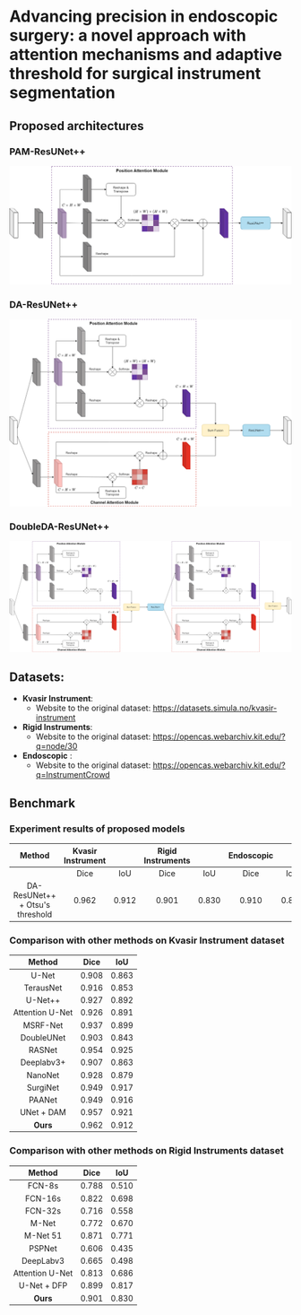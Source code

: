 # Advancing precision in endoscopic surgery: a novel approach with attention mechanisms and adaptive threshold for surgical instrument segmentation

## Proposed architectures

### PAM-ResUNet++

<img src="images/pam-resunetplusplus.png" />

### DA-ResUNet++

<img src="images/da-resunetplusplus.png" />

### DoubleDA-ResUNet++

<img src="images/doubleda-resunetplusplus.png" />

## Datasets:

- **Kvasir Instrument**:
  - Website to the original dataset: https://datasets.simula.no/kvasir-instrument
- **Rigid Instruments**:
  - Website to the original dataset: https://opencas.webarchiv.kit.edu/?q=node/30
- **Endoscopic** :
  - Website to the original dataset: https://opencas.webarchiv.kit.edu/?q=InstrumentCrowd

## Benchmark

### Experiment results of proposed models

|             Method              | Kvasir Instrument |       | Rigid Instruments |       | Endoscopic |       |
| :-----------------------------: | :---------------: | :---: | :---------------: | :---: | :--------: | :---: |
|                                 |       Dice        |  IoU  |       Dice        |  IoU  |    Dice    |  IoU  |
| DA-ResUNet++ + Otsu's threshold |       0.962       | 0.912 |       0.901       | 0.830 |   0.910    | 0.813 |

### Comparison with other methods on Kvasir Instrument dataset

|     Method      | Dice  |  IoU  |
| :-------------: | :---: | :---: |
|      U-Net      | 0.908 | 0.863 |
|    TerausNet    | 0.916 | 0.853 |
|     U-Net++     | 0.927 | 0.892 |
| Attention U-Net | 0.926 | 0.891 |
|    MSRF-Net     | 0.937 | 0.899 |
|   DoubleUNet    | 0.903 | 0.843 |
|     RASNet      | 0.954 | 0.925 |
|   Deeplabv3+    | 0.907 | 0.863 |
|     NanoNet     | 0.928 | 0.879 |
|    SurgiNet     | 0.949 | 0.917 |
|     PAANet      | 0.949 | 0.916 |
|   UNet + DAM    | 0.957 | 0.921 |
|    **Ours**     | 0.962 | 0.912 |

### Comparison with other methods on Rigid Instruments dataset

|     Method      | Dice  |  IoU  |
| :-------------: | :---: | :---: |
|     FCN-8s      | 0.788 | 0.510 |
|     FCN-16s     | 0.822 | 0.698 |
|     FCN-32s     | 0.716 | 0.558 |
|      M-Net      | 0.772 | 0.670 |
|    M-Net 51     | 0.871 | 0.771 |
|     PSPNet      | 0.606 | 0.435 |
|    DeepLabv3    | 0.665 | 0.498 |
| Attention U-Net | 0.813 | 0.686 |
|   U-Net + DFP   | 0.899 | 0.817 |
|    **Ours**     | 0.901 | 0.830 |
